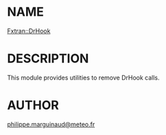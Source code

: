 # NAME

[Fxtran::DrHook](../lib/Fxtran/DrHook.pm)

# DESCRIPTION

This module provides utilities to remove DrHook calls.

# AUTHOR

philippe.marguinaud@meteo.fr
